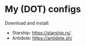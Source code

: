 # My (DOT) configs

Download and install:

- Starship: <https://starship.rs/>
- Antidote: <https://antidote.sh/>
